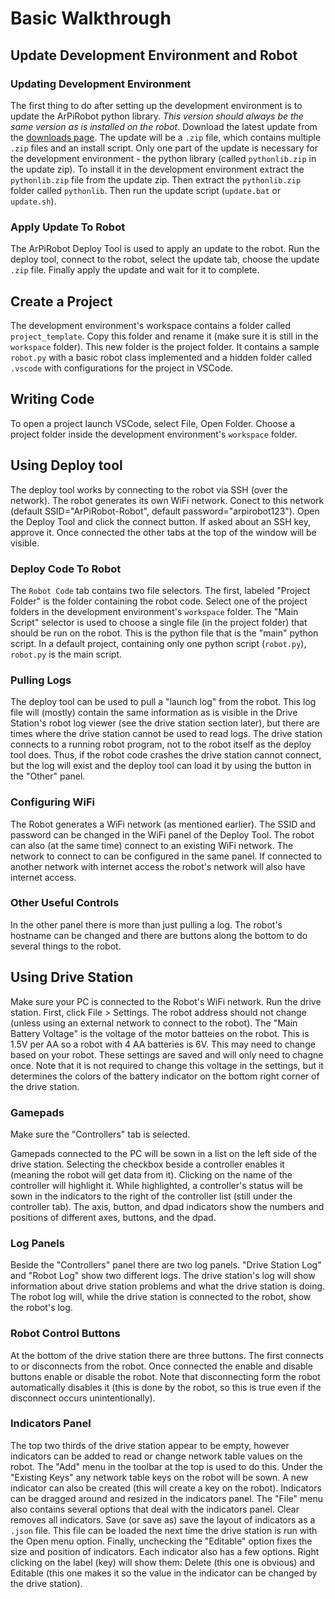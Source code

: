 # Basic Walkthrough

## Update Development Environment and Robot

### Updating Development Environment
The first thing to do after setting up the development environment is to update the ArPiRobot python library. *This version should always be the same version as is installed on the robot*. Download the latest update from the [downloads page](../downloads.md). The update will be a `.zip` file, which contains multiple `.zip` files and an install script. Only one part of the update is necessary for the development environment - the python library (called `pythonlib.zip` in the update zip). To install it in the development environment extract the `pythonlib.zip` file from the update zip. Then extract the `pythonlib.zip` folder called `pythonlib`. Then run the update script (`update.bat` or `update.sh`).


### Apply Update To Robot
The ArPiRobot Deploy Tool is used to apply an update to the robot. Run the deploy tool, connect to the robot, select the update tab, choose the update `.zip` file. Finally apply the update and wait for it to complete.


## Create a Project
The development environment's workspace contains a folder called `project_template`. Copy this folder and rename it (make sure it is still in the `workspace` folder). This new folder is the project folder. It contains a sample `robot.py` with a basic robot class implemented and a hidden folder called `.vscode` with configurations for the project in VSCode.


## Writing Code
To open a project launch VSCode, select File, Open Folder. Choose a project folder inside the development environment's `workspace` folder.


## Using Deploy tool 
The deploy tool works by connecting to the robot via SSH (over the network). The robot generates its own WiFi network. Conect to this network (default SSID="ArPiRobot-Robot", default password="arpirobot123"). Open the Deploy Tool and click the connect button. If asked about an SSH key, approve it. Once connected the other tabs at the top of the window will be visible.

### Deploy Code To Robot
The `Robot Code` tab contains two file selectors. The first, labeled "Project Folder" is the folder containing the robot code. Select one of the project folders in the development environment's `workspace` folder. The "Main Script" selector is used to choose a single file (in the project folder) that should be run on the robot. This is the python file that is the "main" python script. In a default project, containing only one python script (`robot.py`), `robot.py` is the main script.

### Pulling Logs
The deploy tool can be used to pull a "launch log" from the robot. This log file will (mostly) contain the same information as is visible in the Drive Station's robot log viewer (see the drive station section later), but there are times where the drive station cannot be used to read logs. The drive station connects to a running robot program, not to the robot itself as the deploy tool does. Thus, if the robot code crashes the drive station cannot connect, but the log will exist and the deploy tool can load it by using the button in the "Other" panel.

### Configuring WiFi
The Robot generates a WiFi network (as mentioned earlier). The SSID and password can be changed in the WiFi panel of the Deploy Tool. The robot can also (at the same time) connect to an existing WiFi network. The network to connect to can be configured in the same panel. If connected to another network with internet access the robot's network will also have internet access.

### Other Useful Controls
In the other panel there is more than just pulling a log. The robot's hostname can be changed and there are buttons along the bottom to do several things to the robot.

## Using Drive Station
Make sure your PC is connected to the Robot's WiFi network. Run the drive station. First, click File > Settings. The robot address should not change (unless using an external network to connect to the robot). The "Main Battery Voltage" is the voltage of the motor batteies on the robot. This is 1.5V per AA so a robot with 4 AA batteries is 6V. This may need to change based on your robot. These settings are saved and will only need to chagne once. Note that it is not required to change this voltage in the settings, but it determines the colors of the battery indicator on the bottom right corner of the drive station.

### Gamepads
Make sure the "Controllers" tab is selected.

Gamepads connected to the PC will be sown in a list on the left side of the drive station. Selecting the checkbox beside a controller enables it (meaning the robot will get data from it). Clicking on the name of the controller will highlight it. While highlighted, a controller's status will be sown in the indicators to the right of the controller list (still under the controller tab). The axis, button, and dpad indicators show the numbers and positions of different axes, buttons, and the dpad.


### Log Panels
Beside the "Controllers" panel there are two log panels. "Drive Station Log" and "Robot Log" show two different logs. The drive station's log will show information about drive station problems and what the drive station is doing. The robot log will, while the drive station is connected to the robot, show the robot's log.


### Robot Control Buttons
At the bottom of the drive station there are three buttons. The first connects to or disconnects from the robot. Once connected the enable and disable buttons enable or disable the robot. Note that disconnecting form the robot automatically disables it (this is done by the robot, so this is true even if the disconnect occurs unintentionally).


### Indicators Panel
The top two thirds of the drive station appear to be empty, however indicators can be added to read or change network table values on the robot. The "Add" menu in the toolbar at the top is used to do this. Under the "Existing Keys" any network table keys on the robot will be sown. A new indicator can also be created (this will create a key on the robot). Indicators can be dragged around and resized in the indicators panel. The "File" menu also contains several options that deal with the indicators panel. Clear removes all indicators. Save (or save as) save the layout of indicators as a `.json` file. This file can be loaded the next time the drive station is run with the Open menu option. Finally, unchecking the "Editable" option fixes the size and position of indicators. Each indicator also has a few options. Right clicking on the label (key) will show them: Delete (this one is obvious) and Editable (this one makes it so the value in the indicator can be changed by the drive station).


